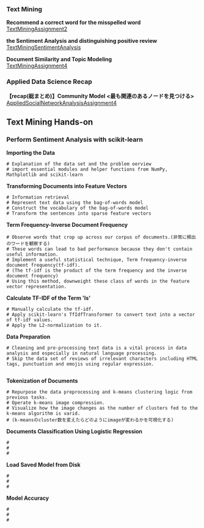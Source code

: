 ### Text Mining
**Recommend a correct word for the misspelled word**<br>
[TextMiningAssignment2](TextMiningAssignment2.ipynb)<br>

**the Sentiment Analysis and distinguishing positive review**<br>
[TextMiningSentimentAnalysis](TextMiningSentimentAnalysis.ipynb)<br>

**Document Similarity and Topic Modeling**<br>
[TextMiningAssignment4](TextMiningAssignment4.ipynb)<br>

### Applied Data Science Recap
**【recap(総まとめ)】Community Model <最も関連のあるノードを見つける>**<br>
[AppliedSocialNetworkAnalysisAssignment4](AppliedSocialNetworkAnalysisAssignment4.ipynb)<br>

## Text Mining Hands-on
### Perform Sentiment Analysis with scikit-learn
**Importing the Data**<br>
```
# Explanation of the data set and the problem oerview
# import essential modules and helper functions from NumPy, Mathplotlib and scikit-learn

```
**Transforming Documents into Feature Vectors**<br>
```
# Information retrieval
# Represent text data using the bag-of-words model
# Construct the vocabulary of the bag-of-words model
# Transform the sentences into sparse feature vectors

```
**Term Frequency-Inverse Document Frequency**<br>
```
# Observe words that crop up across our corpus of documents.(非常に頻出のワードを観察する) 
# These words can lead to bad performance because they don't contain useful information.
# Implement a useful statistical technique, Term frequency-inverse document frequency(tf-idf).
# (The tf-idf is the product of the term frequency and the inverse document frequency)
# Using this method, downweight these class of words in the feature vector representation.

```
**Calculate TF-IDF of the Term 'Is'**<br>
```
# Manually calculate the tf-idf.
# Apply scikit-learn's TfIdfTransformer to convert text into a vector of tf-idf values.
# Apply the L2-normalization to it.

```
**Data Preparation**<br>
```
# Cleaning and pre-processing text data is a vital process in data analysis and especially in natural language processing.
# Skip the data set of reviews of irrelevant characters including HTML tags, punctuation and emojis using regular expression.


```
**Tokenization of Documents**<br>
```
# Repurpose the data preprocessing and k-means clustering logic from previous tasks.
# Operate k-means image compression.
# Visualize how the image changes as the number of clusters fed to the k-means algorithm is varid.
# (k-meansのcluster数を変えたらどのようにimageが変わるかを可視化する)

```
**Documents Classification Using Logistic Regression**<br>
```
#
#
#

```
**Load Saved Model from Disk**<br>
```
#
#
#

```
**Model Accuracy**<br>
```
#
#
#

```


